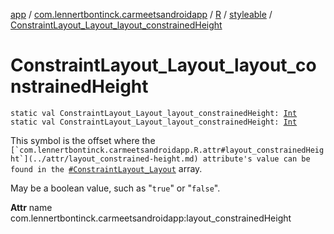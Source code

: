 [app](../../../index.md) / [com.lennertbontinck.carmeetsandroidapp](../../index.md) / [R](../index.md) / [styleable](index.md) / [ConstraintLayout_Layout_layout_constrainedHeight](./-constraint-layout_-layout_layout_constrained-height.md)

# ConstraintLayout_Layout_layout_constrainedHeight

`static val ConstraintLayout_Layout_layout_constrainedHeight: `[`Int`](https://kotlinlang.org/api/latest/jvm/stdlib/kotlin/-int/index.html)
`static val ConstraintLayout_Layout_layout_constrainedHeight: `[`Int`](https://kotlinlang.org/api/latest/jvm/stdlib/kotlin/-int/index.html)

This symbol is the offset where the ``[`com.lennertbontinck.carmeetsandroidapp.R.attr#layout_constrainedHeight`](../attr/layout_constrained-height.md) attribute's value can be found in the ``[`#ConstraintLayout_Layout`](-constraint-layout_-layout.md) array.

May be a boolean value, such as "`true`" or "`false`".

**Attr**
name com.lennertbontinck.carmeetsandroidapp:layout_constrainedHeight

